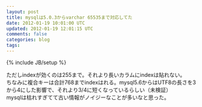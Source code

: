 ```yaml
---
layout: post
title: mysqlは5.0.3からvarchar 65535まで対応してた
date: 2012-01-19 10:01:00 UTC
updated: 2012-01-19 12:01:15 UTC
comments: false
categories: blog
tags: 
---
```

{% include JB/setup %}

<div><p>&#12383;&#12384;&#12375;index&#12364;&#21177;&#12367;&#12398;&#12399;255&#12414;&#12391;&#12290;&#12381;&#12428;&#12424;&#12426;&#38263;&#12356;&#12459;&#12521;&#12512;&#12395;index&#12399;&#36028;&#12428;&#12394;&#12356;&#12290;<br>&#12385;&#12394;&#12415;&#12395;&#35079;&#21512;&#12461;&#12540;&#12399;&#21512;&#35336;768&#12414;&#12391;index&#12399;&#12428;&#12427;&#12290;mysql5.6&#12363;&#12425;&#12399;UTF8&#12398;&#38263;&#12373;&#12434;3&#12363;&#12425;4&#12395;&#12375;&#12383;&#24433;&#38911;&#12391;&#12289;&#12381;&#12428;&#12424;&#12426;3/4&#12395;&#30701;&#12367;&#12394;&#12387;&#12390;&#12356;&#12427;&#12425;&#12375;&#12356;&#65288;&#26410;&#26908;&#35388;&#65289;<br>mysql&#12399;&#26543;&#12428;&#12377;&#12366;&#12390;&#12390;&#21476;&#12356;&#24773;&#22577;&#12364;&#12494;&#12452;&#12472;&#12540;&#12394;&#12371;&#12392;&#12364;&#22810;&#12356;&#12394;&#12392;&#24605;&#12387;&#12383;&#12290;</p></div>